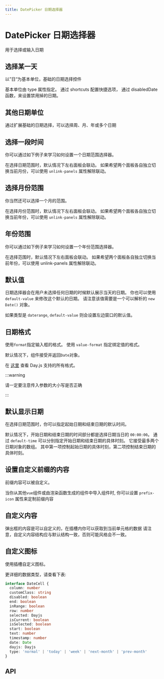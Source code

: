 ```yaml
---
title: DatePicker 日期选择器
---
```


# DatePicker 日期选择器

用于选择或输入日期

## 选择某一天

以”日“为基本单位，基础的日期选择控件

基本单位由 type 属性指定。 通过 shortcuts 配置快捷选项， 通过 disabledDate 函数，来设置禁用掉的日期。

<preview path="./enter-date" />

## 其他日期单位

通过扩展基础的日期选择，可以选择周、月、年或多个日期

<preview path="./other-measurements" />

## 选择一段时间

你可以通过如下例子来学习如何设置一个日期范围选择器。

在选择日期范围时，默认情况下左右面板会联动。 如果希望两个面板各自独立切换当前月份，可以使用 `unlink-panels` 属性解除联动。

<preview path="./date-range" />


## 选择月份范围

你当然还可以选择一个月的范围。

在选择月份范围时，默认情况下左右面板会联动。 如果希望两个面板各自独立切换当前年份，可以使用 `unlink-panels` 属性解除联动。

<preview path="./month-range" />

## 年份范围

你可以通过如下例子来学习如何设置一个年份范围选择器。

在选择范围时，默认情况下左右面板会联动。 如果希望两个面板各自独立切换当前年份，可以使用 unlink-panels 属性解除联动。

<preview path="./year-range" />

## 默认值

日期选择器会在用户未选择任何日期的时候默认展示当天的日期。 你也可以使用 `default-value` 来修改这个默认的日期。 请注意该值需要是一个可以解析的 `new Date()` 对象。

如果类型是 `daterange`, `default-value` 则会设置左边窗口的默认值。

<preview path="./default-value" />

## 日期格式

使用`format`指定输入框的格式。 使用 `value-format` 指定绑定值的格式。

默认情况下，组件接受并返回`Date`对象。

在 [这里](https://day.js.org/docs/en/display/format#list-of-all-available-formats) 查看 Day.js 支持的所有格式。

:::warning

请一定要注意传入参数的大小写是否正确

:::

<preview path="./date-formats" />

## 默认显示日期

在选择日期范围时，你可以指定起始日期和结束日期的默认时间。

默认情况下，开始日期和结束日期的时间部分都是选择日期当日的 `00:00:00`。 通过 `default-time` 可以分别指定开始日期和结束日期的具体时刻。 它接受最多两个日期对象的数组。 其中第一项控制起始日期的具体时刻，第二项控制结束日期的具体时刻。

<preview path="./default-time" />

## 设置自定义前缀的内容

前缀内容可以被自定义。

当你从其他`vue`组件或由渲染函数生成的组件中导入组件时, 你可以设置 `prefix-icon` 属性来定制前缀内容

<preview path="./custom-prefix-icon" />

## 自定义内容

弹出框的内容是可以自定义的，在插槽内你可以获取到当前单元格的数据 请注意，自定义内容结构应与默认结构一致，否则可能风格会不一致。

<preview path="./custom-content" />

## 自定义图标

使用插槽自定义图标。

<preview path="./custom-icon" />

更详细的数据类型，请查看下表:

```ts
interface DateCell {
  column: number
  customClass: string
  disabled: boolean
  end: boolean
  inRange: boolean
  row: number
  selected: Dayjs
  isCurrent: boolean
  isSelected: boolean
  start: boolean
  text: number
  timestamp: number
  date: Date
  dayjs: Dayjs
  type: 'normal' | 'today' | 'week' | 'next-month' | 'prev-month'
}
```

## API

<API src="./date_picker.json" lang="zh"></API>
